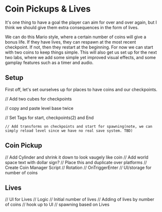 # Coin Pickups & Lives

It's one thing to have a goal the player can aim for over and over again, but I think we should give them extra consequences in the form of lives.

We can do this Mario style, where a certain number of coins will give a bonus life. If they have lives, they can respawn at the most recent checkpoint. If not, then they restart at the beginning. For now we can start with two coins to keep things simple. This will also get us set up for the next two labs, where we add some simple yet improved visual effects, and some gamplay features such as a timer and audio. 

## Setup
First off, let's set ourselves up for places to have coins and our checkpoints.

// Add two cubes for checkpoints

// copy and paste level base twice

// Set Tags for start, checkpoints(2) and End

    // Add transforms on checkpoints and start for spawning(note, we can simply reload level since we have no real save system. TBD)
  
## Coin Pickup
// Add Cylinder and shrink it down to look vaugely like coin
  // Add world space text with dollar sign?
// Place this and duplicate over platforms
// Create Coin Manager Script
  // Rotation
  // OnTriggerEnter
// UI/storage for number of coins

## Lives
// UI for Lives
// Logic
  // Initial number of lives
  // Adding of lives by number of coins
  // hook up to UI
  // spawning based on Lives
